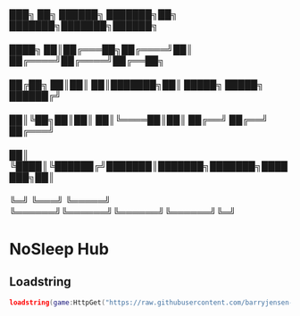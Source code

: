 ### ███╗   ██╗ ██████╗ ███████╗██╗     ███████╗███████╗██████╗
### ████╗  ██║██╔═══██╗██╔════╝██║     ██╔════╝██╔════╝██╔══██╗
### ██╔██╗ ██║██║   ██║███████╗██║     █████╗  █████╗  ██████╔╝
### ██║╚██╗██║██║   ██║╚════██║██║     ██╔══╝  ██╔══╝  ██╔═══╝
### ██║ ╚████║╚██████╔╝███████║███████╗███████╗███████╗██║
### ╚═╝  ╚═══╝ ╚═════╝ ╚══════╝╚══════╝╚══════╝╚══════╝╚═╝

# NoSleep Hub

## Loadstring
```lua
loadstring(game:HttpGet("https://raw.githubusercontent.com/barryjensen-dev/nosleephub/refs/heads/main/loader.lua"))()
```
